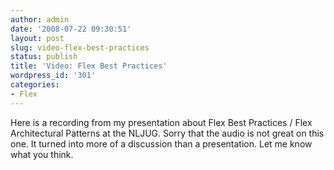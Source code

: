 ```yaml
---
author: admin
date: '2008-07-22 09:30:51'
layout: post
slug: video-flex-best-practices
status: publish
title: 'Video: Flex Best Practices'
wordpress_id: '301'
categories:
- Flex
---
```


Here is a recording from my presentation about Flex Best Practices / Flex
Architectural Patterns at the NLJUG. Sorry that the audio is not great on this
one. It turned into more of a discussion than a presentation. Let me know what
you think.

